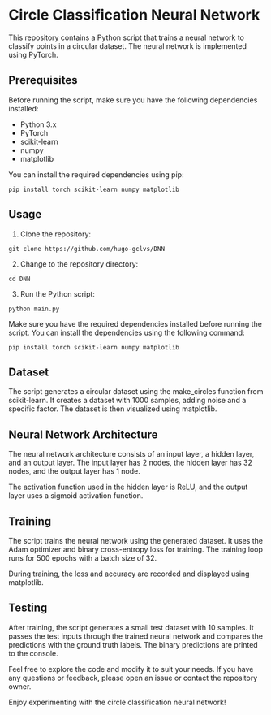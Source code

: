 # Circle Classification Neural Network

This repository contains a Python script that trains a neural network to classify points in a circular dataset. The neural network is implemented using PyTorch.

## Prerequisites

Before running the script, make sure you have the following dependencies installed:

- Python 3.x
- PyTorch
- scikit-learn
- numpy
- matplotlib

You can install the required dependencies using pip:

```shell
pip install torch scikit-learn numpy matplotlib
```

## Usage
1. Clone the repository:

```shell
git clone https://github.com/hugo-gclvs/DNN
```

2. Change to the repository directory:
```shell
cd DNN
```

3. Run the Python script:
```shell
python main.py
```


Make sure you have the required dependencies installed before running the script. You can install the dependencies using the following command:
```shell
pip install torch scikit-learn numpy matplotlib
```

## Dataset

The script generates a circular dataset using the make_circles function from scikit-learn. It creates a dataset with 1000 samples, adding noise and a specific factor. The dataset is then visualized using matplotlib.

## Neural Network Architecture

The neural network architecture consists of an input layer, a hidden layer, and an output layer. The input layer has 2 nodes, the hidden layer has 32 nodes, and the output layer has 1 node.

The activation function used in the hidden layer is ReLU, and the output layer uses a sigmoid activation function.

## Training

The script trains the neural network using the generated dataset. It uses the Adam optimizer and binary cross-entropy loss for training. The training loop runs for 500 epochs with a batch size of 32.

During training, the loss and accuracy are recorded and displayed using matplotlib.

## Testing

After training, the script generates a small test dataset with 10 samples. It passes the test inputs through the trained neural network and compares the predictions with the ground truth labels. The binary predictions are printed to the console.

Feel free to explore the code and modify it to suit your needs. If you have any questions or feedback, please open an issue or contact the repository owner.

Enjoy experimenting with the circle classification neural network!
